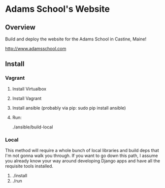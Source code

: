 Adams School's Website
========================

Overview
--------

Build and deploy the website for the Adams School in Castine, Maine!

http://www.adamsschool.com

Install
--------

### Vagrant

1. Install Virtualbox
2. Install Vagrant
3. Install ansible (probably via pip: sudo pip install ansible)
4. Run:

    ./ansible/build-local


### Local

This method will require a whole bunch of local libraries and build deps
that I'm not gonna walk you through. If you want to go down this path, I
assume you already know your way around developing Django apps and have
all the requisite tools installed.

1. ./install
2. ./run

